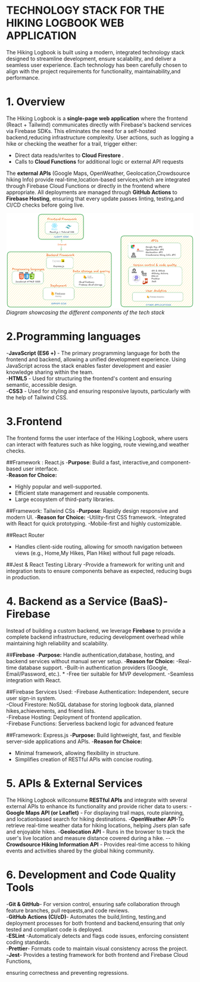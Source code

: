 # TECHNOLOGY STACK FOR THE HIKING LOGBOOK WEB APPLICATION

The Hiking Logbook is built using a modern, integrated technology stack designed to streamline development, ensure scalability, and deliver a seamless user experience. Each technology has been carefully chosen to align with the project requirements for functionality, maintainability,and performance.

# 1. Overview

The Hiking Logbook is a **single-page web application** where the frontend (React \+ Tailwind) communicates directly with Firebase's backend services via Firebase SDKs. This eliminates the need for a self-hosted backend,reducing infrastructure complexity. User actions, such as logging a hike or checking the weather for a trail, trigger either:

- Direct data reads/writes to **Cloud Firestore** .
- Calls to **Cloud Functions** for additional logic or external APl requests

The **external APls** (Google Maps, OpenWeather, Geolocation,Crowdsource hiking Info) provide real-time,location-based services,which are integrated through Firebase Cloud Functions or directly in the frontend where appropriate. All deployments are managed through **GitHub Actions** to **Firebase Hosting**, ensuring that every update passes linting, testing,and Cl/CD checks before going live.

![text](Untitled-2025-08-13-1535.png)  
          *Diagram showcasing the different components of the tech stack*

# 2.Programming languages
-**JavaScript \(ES6 +\)** - The primary programming language for both the frontend and backend, allowing a unified development experience. Using JavaScript across the stack enables faster development and easier knowledge sharing within the team.   
-**HTML5** - Used for structuring the frontend's content and ensuring semantic, accessible design.   
-**CSS3** - Used for styling and ensuring responsive layouts, particularly with the help of Tailwind CSS.

# 3.Frontend

  The frontend forms the user interface of the Hiking Logbook, where users can interact with features such as hike logging, route viewing,and weather checks.

##Framework : React.js
-**Purpose**: Build a fast, interactive,and component-based user interface.   
-**Reason for Choice:**
  - Highly popular and well-supported. 
  - Efficient state management and reusable components. 
  - Large ecosystem of third-party libraries.

##Framework: Tailwind CSs
-**Purpose**: Rapidly design responsive and modern Ul.
-**Reason for Choice:**
  -Utility-first CSS framework. 
  -Integrated with React for quick prototyping. 
  -Mobile-first and highly customizable.

##React Router
- Handles client-side routing, allowing for smooth navigation between views (e.g., Home,My Hikes, Plan Hike) without full page reloads.

##Jest & React Testing Library 
-Provide a framework for writing unit and integration tests to ensure components behave as expected, reducing bugs in production.

# 4. Backend as a Service (BaaS)-Firebase
  Instead of building a custom backend, we leverage **Firebase** to provide a complete backend infrastructure, reducing development overhead while maintaining high reliability and scalability.

##**Firebase**
-**Purpose:** Handle authentication,database, hosting, and backend services without manual server setup.
-**Reason for Choice:**
    -Real-time database support. 
    -Built-in authentication providers (Google, Email/Password, etc.). *
    -Free tier suitable for MVP development. 
    -Seamless integration with React.

##Firebase Services Used:
-Firebase Authentication: Independent, secure user sign-in system.   
-Cloud Firestore: NoSQL database for storing logbook data, planned hikes,achievements, and friend lists.   
-Firebase Hosting: Deployment of frontend application.   
-Firebase Functions: Serverless backend logic for advanced feature

##Framework: Express.js
-**Purpose:** Build lightweight, fast, and flexible server-side applications and APls.
-**Reason for Choice:**
  - Minimal framework, allowing flexibility in structure.
  - Simplifies creation of RESTful APls with concise routing.

# 5. APls & External Services
  The Hiking Logbook willconsume **RESTful APls** and integrate with several external APls to enhance its functionality and provide richer data to users:
-**Google Maps APl (or Leaflet)** - For displaying trail maps, route planning, and locationbased search for hiking destinations.
-**OpenWeather APl**-To retrieve real-time weather data for hiking locations, helping Jsers plan safe and enjoyable hikes.
-**Geolocation APl** - Runs in the browser to track the user's live location and measure distance covered during a hike.
--**Crowdsource Hiking Information APl** - Provides real-time access to hiking events and activities shared by the global hiking community.

# 6. Development and Code Quality Tools

-**Git & GitHub**- For version control, ensuring safe collaboration through feature branches, pull requests,and code reviews.   
-**GitHub Actions (Cl/cD)**- Automates the build,linting, testing,and deployment processes for both frontend and backend,ensuring that only tested and compliant code is deployed.   
-**ESLint** -Automaticaly detects and flags code issues, enforcing consistent coding standards.   
-**Prettier**- Formats code to maintain visual consistency across the project.   
-**Jest**- Provides a testing framework for both frontend and Firebase Cloud Functions,

ensuring correctness and preventing regressions.
